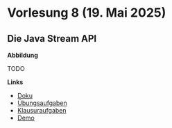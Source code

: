 # Vorlesung 8 (19. Mai 2025)

## Die Java Stream API

**Abbildung**

TODO

**Links**

- [Doku](https://jappuccini.github.io/java-docs/production/documentation/java-stream-api)
- [Übungsaufgaben](https://jappuccini.github.io/java-docs/production/exercises/java-stream-api/)
- [Klausuraufgaben](https://jappuccini.github.io/java-docs/production/exam-exercises/exam-exercises-java2/queries/)
- [Demo](https://github.com/appenmaier/java_wwibe224/blob/main/src/main/java/main/D37_JavaStreamApi.java)
